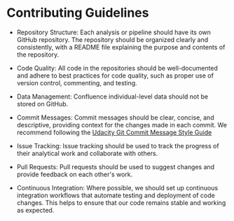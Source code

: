 # Contributing Guidelines

* Repository Structure: Each analysis or pipeline should have its own GitHub repository. The repository should be organized clearly and consistently, with a README file explaining the purpose and contents of the repository.

* Code Quality: All code in the repositories should be well-documented and adhere to best practices for code quality, such as proper use of version control, commenting, and testing.

* Data Management: Confluence individual-level data should not be stored on GitHub. 

* Commit Messages: Commit messages should be clear, concise, and descriptive, providing context for the changes made in each commit. We recommend following the [Udacity Git Commit Message Style Guide](https://udacity.github.io/git-styleguide/)

* Issue Tracking: Issue tracking should be used to track the progress of their analytical work and collaborate with others.

* Pull Requests: Pull requests should be used to suggest changes and provide feedback on each other's work.

* Continuous Integration: Where possible, we should set up continuous integration workflows that automate testing and deployment of code changes. This helps to ensure that our code remains stable and working as expected.


